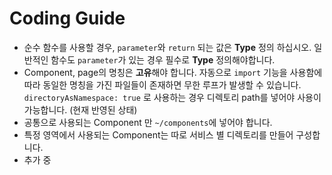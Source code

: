 # Coding Guide
- 순수 함수를 사용할 경우, `parameter`와 `return` 되는 값은 **Type** 정의 하십시오. 일반적인 함수도 `parameter`가 있는 경우 필수로 **Type** 정의해야합니다.
- Component, page의 명칭은 **고유**해야 합니다. 자동으로 `import` 기능을 사용함에 따라 동일한 명칭을 가진 파일들이 존재하면 무한 루프가 발생할 수 있습니다. `directoryAsNamespace: true` 로 사용하는 경우 디렉토리 path를 넣어야 사용이 가능합니다. (현재 반영된 상태)
- 공통으로 사용되는 Component 만 `~/components`에 넣어야 합니다.
- 특정 영역에서 사용되는 Component는 따로 서비스 별 디렉토리를 만들어 구성합니다.
- 추가 중
